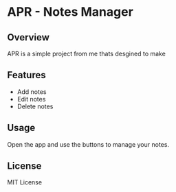# APR - Notes Manager

## Overview
APR is a simple project from me thats desgined to make 

## Features
- Add notes
- Edit notes
- Delete notes

## Usage
Open the app and use the buttons to manage your notes.

## License
MIT License